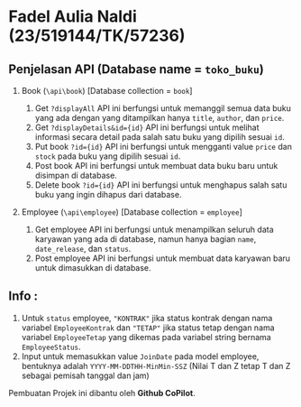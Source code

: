 # Fadel Aulia Naldi (23/519144/TK/57236)

## Penjelasan API (Database name = `toko_buku`)
1. Book (`\api\book`) [Database collection = `book`]
    1. Get `?displayAll`
        API ini berfungsi untuk memanggil semua data buku yang ada dengan yang ditampilkan hanya `title`, `author`, dan `price`.
    2. Get `?displayDetails&id={id}`
        API ini berfungsi untuk melihat informasi secara detail pada salah satu buku yang dipilih sesuai `id`.
    3. Put book `?id={id}`
        API ini berfungsi untuk mengganti value `price` dan `stock` pada buku yang dipilih sesuai `id`.
    4. Post book
        API ini berfungsi untuk membuat data buku baru untuk disimpan di database.
    5. Delete book `?id={id}`
        API ini berfungsi untuk menghapus salah satu buku yang ingin dihapus dari database.

2. Employee (`\api\employee`) [Database collection = `employee`]
    1. Get employee
        API ini berfungsi untuk menampilkan seluruh data karyawan yang ada di database, namun hanya bagian `name`, `date_release`, dan `status`.
    2. Post employee
        API ini berfungsi untuk membuat data karyawan baru untuk dimasukkan di database.


## Info :
1. Untuk `status` employee, `"KONTRAK"` jika status kontrak dengan nama    variabel `EmployeeKontrak` dan `"TETAP"` jika status tetap dengan nama variabel `EmployeeTetap` yang dikemas pada variabel string bernama `EmployeeStatus`.
2. Input untuk memasukkan value `JoinDate` pada model employee, bentuknya adalah `YYYY-MM-DDTHH-MinMin-SSZ` (Nilai T dan Z tetap T dan Z sebagai pemisah tanggal dan jam)

Pembuatan Projek ini dibantu oleh **Github CoPilot**.
